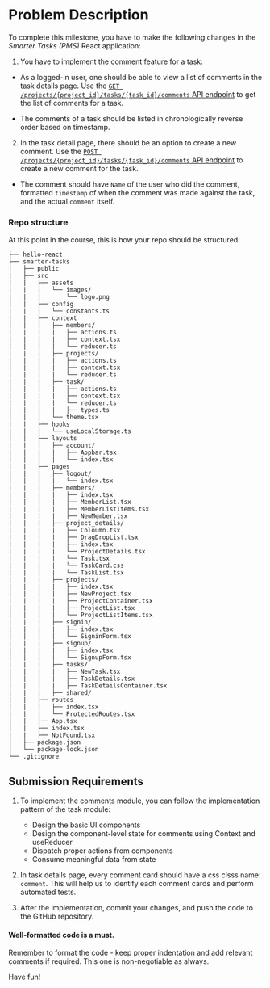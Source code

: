 # Problem Description

To complete this milestone, you have to make the following changes in the _Smarter Tasks (PMS)_ React application:

1. You have to implement the comment feature for a task:

- As a logged-in user, one should be able to view a list of comments in the task details page. Use the [`GET /projects/{project_id}/tasks/{task_id}/comments` API endpoint](https://wd301-api.pupilfirst.school/#/Tasks/get_projects__project_id__tasks__task_id__comments) to get the list of comments for a task.

- The comments of a task should be listed in chronologically reverse order based on timestamp.

2. In the task detail page, there should be an option to create a new comment. Use the [`POST /projects/{project_id}/tasks/{task_id}/comments` API endpoint](https://wd301-api.pupilfirst.school/#/Tasks/post_projects__project_id__tasks__task_id__comments) to create a new comment for the task.

- The comment should have `Name` of the user who did the comment, formatted `timestamp` of when the comment was made against the task, and the actual `comment` itself.

### Repo structure

At this point in the course, this is how your repo should be structured:

```
├── hello-react
├── smarter-tasks
|   ├── public
|   ├── src
|   |   ├── assets
|   |   |   └── images/
|   |   |       └── logo.png
|   |   ├── config
|   |   |   └── constants.ts
|   |   ├── context
|   |   |   ├── members/
|   |   |   |   ├── actions.ts
|   |   |   |   ├── context.tsx
|   |   |   |   └── reducer.ts
|   |   |   ├── projects/
|   |   |   |   ├── actions.ts
|   |   |   |   ├── context.tsx
|   |   |   |   └── reducer.ts
|   |   |   ├── task/
|   |   |   |   ├── actions.ts
|   |   |   |   ├── context.tsx
|   |   |   |   └── reducer.ts
|   |   |   |   ├── types.ts
|   |   |   └── theme.tsx
|   |   ├── hooks
|   |   |   └── useLocalStorage.ts
|   |   ├── layouts
|   |   |   ├── account/
|   |   |   |   ├── Appbar.tsx
|   |   |   |   └── index.tsx
|   |   ├── pages
|   |   |   ├── logout/
|   |   |   |   └── index.tsx
|   |   |   ├── members/
|   |   |   |   ├── index.tsx
|   |   |   |   ├── MemberList.tsx
|   |   |   |   ├── MemberListItems.tsx
|   |   |   |   ├── NewMember.tsx
|   |   |   ├── project_details/
|   |   |   |   ├── Coloumn.tsx
|   |   |   |   ├── DragDropList.tsx
|   |   |   |   ├── index.tsx
|   |   |   |   └── ProjectDetails.tsx
|   |   |   |   └── Task.tsx
|   |   |   |   └── TaskCard.css
|   |   |   |   └── TaskList.tsx
|   |   |   ├── projects/
|   |   |   |   ├── index.tsx
|   |   |   |   ├── NewProject.tsx
|   |   |   |   ├── ProjectContainer.tsx
|   |   |   |   ├── ProjectList.tsx
|   |   |   |   └── ProjectListItems.tsx
|   |   |   ├── signin/
|   |   |   |   ├── index.tsx
|   |   |   |   └── SigninForm.tsx
|   |   |   ├── signup/
|   |   |   |   ├── index.tsx
|   |   |   |   └── SignupForm.tsx
|   |   |   ├── tasks/
|   |   |   |   ├── NewTask.tsx
|   |   |   |   ├── TaskDetails.tsx
|   |   |   |   ├── TaskDetailsContainer.tsx
|   |   |   ├── shared/
|   |   ├── routes
|   |   |   ├── index.tsx
|   |   |   └── ProtectedRoutes.tsx
|   |   |── App.tsx
|   |   ├── index.tsx
|   |   ├── NotFound.tsx
│   ├── package.json
│   └── package-lock.json
└── .gitignore
```

## Submission Requirements

1. To implement the comments module, you can follow the implementation pattern of the task module:

   - Design the basic UI components
   - Design the component-level state for comments using Context and useReducer
   - Dispatch proper actions from components
   - Consume meaningful data from state

2. In task details page, every comment card should have a css clsss name: `comment`. This will help us to identify each comment cards and perform automated tests.
3. After the implementation, commit your changes, and push the code to the GitHub repository.

#### Well-formatted code is a must.

Remember to format the code - keep proper indentation and add relevant comments if required. This one is non-negotiable as always.

Have fun!
